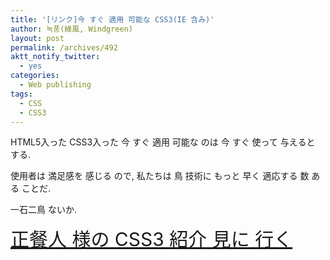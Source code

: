 ```yaml
---
title: '[リンク]今 すぐ 適用 可能な CSS3(IE 含み)'
author: 녹풍(綠風, Windgreen)
layout: post
permalink: /archives/492
aktt_notify_twitter:
  - yes
categories:
  - Web publishing
tags:
  - CSS
  - CSS3
---
```

HTML5入った CSS3入った 今 すぐ 適用 可能な のは 今 すぐ 使って 与えると する.

使用者は 満足感を 感じる ので, 私たちは 鳥 技術に もっと 早く 適応する 数 ある ことだ.

一石二鳥 ないか.

<a href="http://naradesign.net/ouif/css3/" target="_blank" style="font-size: 30px;">正餐人 様の CSS3 紹介 見に 行く</a>